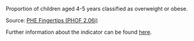 Proportion of children aged 4-5 years classified as overweight or obese.

Source: [PHE Fingertips (PHOF 2.06i)](https://fingertips.phe.org.uk/profile/public-health-outcomes-framework)

Further information about the indicator can be found [here](https://fingertips.phe.org.uk/search/20601).

